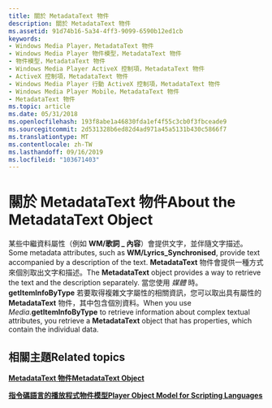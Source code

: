 ```yaml
---
title: 關於 MetadataText 物件
description: 關於 MetadataText 物件
ms.assetid: 91d74b16-5a34-4ff3-9099-6590b12ed1cb
keywords:
- Windows Media Player，MetadataText 物件
- Windows Media Player 物件模型，MetadataText 物件
- 物件模型，MetadataText 物件
- Windows Media Player ActiveX 控制項，MetadataText 物件
- ActiveX 控制項，MetadataText 物件
- Windows Media Player 行動 ActiveX 控制項，MetadataText 物件
- Windows Media Player Mobile，MetadataText 物件
- MetadataText 物件
ms.topic: article
ms.date: 05/31/2018
ms.openlocfilehash: 193f8abe1a46830fda1ef4f55c3cb0f3fbceade9
ms.sourcegitcommit: 2d531328b6ed82d4ad971a45a5131b430c5866f7
ms.translationtype: MT
ms.contentlocale: zh-TW
ms.lasthandoff: 09/16/2019
ms.locfileid: "103671403"
---
```

# <a name="about-the-metadatatext-object"></a><span data-ttu-id="bc865-111">關於 MetadataText 物件</span><span class="sxs-lookup"><span data-stu-id="bc865-111">About the MetadataText Object</span></span>

<span data-ttu-id="bc865-112">某些中繼資料屬性（例如 **WM/歌詞 \_ 內容**）會提供文字，並伴隨文字描述。</span><span class="sxs-lookup"><span data-stu-id="bc865-112">Some metadata attributes, such as **WM/Lyrics\_Synchronised**, provide text accompanied by a description of the text.</span></span> <span data-ttu-id="bc865-113">**MetadataText** 物件會提供一種方式來個別取出文字和描述。</span><span class="sxs-lookup"><span data-stu-id="bc865-113">The **MetadataText** object provides a way to retrieve the text and the description separately.</span></span> <span data-ttu-id="bc865-114">當您使用 *媒體* 時。**getItemInfoByType** 若要取得複雜文字屬性的相關資訊，您可以取出具有屬性的 **MetadataText** 物件，其中包含個別資料。</span><span class="sxs-lookup"><span data-stu-id="bc865-114">When you use *Media*.**getItemInfoByType** to retrieve information about complex textual attributes, you retrieve a **MetadataText** object that has properties, which contain the individual data.</span></span>

## <a name="related-topics"></a><span data-ttu-id="bc865-115">相關主題</span><span class="sxs-lookup"><span data-stu-id="bc865-115">Related topics</span></span>

<dl> <dt>

[<span data-ttu-id="bc865-116">**MetadataText 物件**</span><span class="sxs-lookup"><span data-stu-id="bc865-116">**MetadataText Object**</span></span>](metadatatext-object.md)
</dt> <dt>

[<span data-ttu-id="bc865-117">**指令碼語言的播放程式物件模型**</span><span class="sxs-lookup"><span data-stu-id="bc865-117">**Player Object Model for Scripting Languages**</span></span>](player-object-model-for-scripting-languages.md)
</dt> </dl>

 

 




